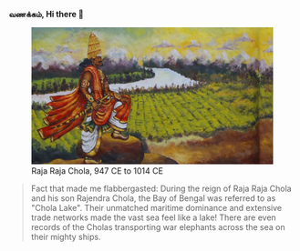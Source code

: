 **வணக்கம், Hi there 👋**

<!-- ![Thanjavur Chola Painting](https://github.com/user-attachments/assets/21670330-70ee-4a5d-b6c2-865f8c5d4e73) -->

<figure>
  <img src="./chola.jpg" alt="Thanjavur Chola Painting">
  <figcaption>Raja Raja Chola, 947 CE to 1014 CE</figcaption>
</figure>

> Fact that made me flabbergasted: During the reign of Raja Raja Chola and his son Rajendra Chola, the Bay of Bengal was referred to as "Chola Lake". Their unmatched maritime dominance and extensive trade networks made the vast sea feel like a lake! There are even records of the Cholas transporting war elephants across the sea on their mighty ships.